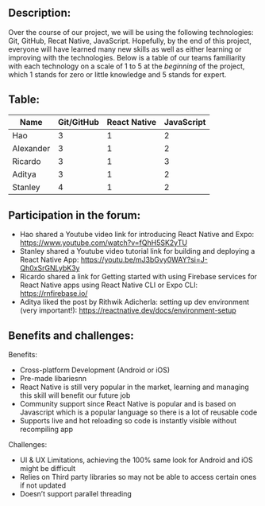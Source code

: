 ## Description:
Over the course of our project, we will be using the following technologies: Git, GitHub, Recat Native, JavaScript.
Hopefully, by the end of this project, everyone will have learned many new skills as well as either learning or improving with the technologies.
Below is a table of our teams familiarity with each technology on a scale of 1 to 5 at the *beginning* of the project, which 1 stands for zero or little knowledge and 5 stands for expert.  

## Table:
| Name      | Git/GitHub | React Native | JavaScript  |
| -------   | ---------- | ----- | --- |
| Hao       | 3 | 1 | 2 |
| Alexander | 3 | 1 | 2 |
| Ricardo   | 3 | 1 | 3 |
| Aditya    | 3 | 1 | 2 |
| Stanley   | 4 | 1 | 2 |


## Participation in the forum:
- Hao shared a Youtube video link for introducing React Native and Expo: https://www.youtube.com/watch?v=fQhH5SK2yTU  
- Stanley shared a Youtube video tutorial link for building and deploying a React Native App: https://youtu.be/mJ3bGvy0WAY?si=J-Qh0xSrGNLybK3y  
- Ricardo shared a link for Getting started with using Firebase services for React Native apps using React Native CLI or Expo CLI: https://rnfirebase.io/ 
- Aditya liked the post by Rithwik Adicherla: setting up dev environment (very important!): https://reactnative.dev/docs/environment-setup  


## Benefits and challenges:
Benefits:
- Cross-platform Development (Android or iOS)  
- Pre-made libariesnn
- React Native is still very popular in the market, learning and managing this skill will benefit our future job   
- Community support since React Native is popular and is based on Javascript which is a popular language so there is a lot of reusable code
- Supports live and hot reloading so code is instantly visible without recompiling app  

Challenges:
- UI & UX Limitations, achieving the 100% same look for Android and iOS might be difficult
- Relies on Third party libraries so may not be able to access certain ones if not updated
- Doesn’t support parallel threading
